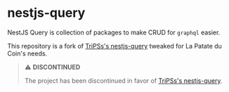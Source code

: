 # nestjs-query

NestJS Query is collection of packages to make CRUD for `graphql` easier.

This repository is a fork of [TriPSs's nestjs-query](https://github.com/TriPSs/nestjs-query) tweaked for La Patate du Coin's needs.

> ⚠️ **DISCONTINUED**
>
> The project has been discontinued in favor of [TriPSs's nestjs-query](https://github.com/TriPSs/nestjs-query).
